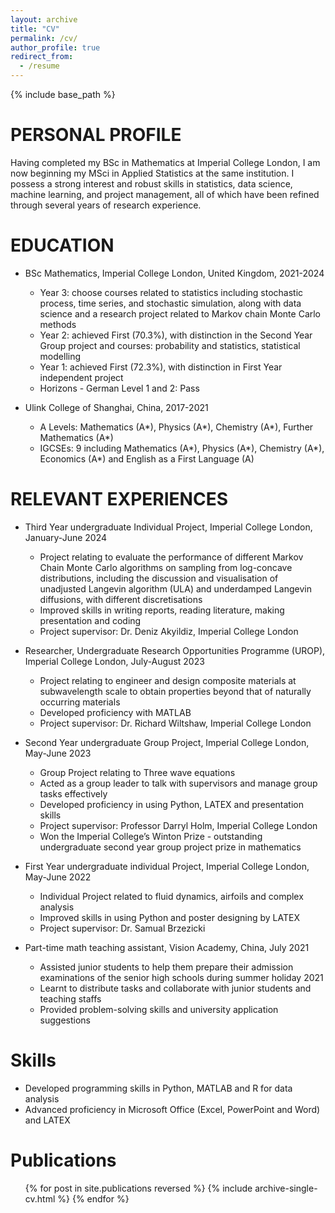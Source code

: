 ```yaml
---
layout: archive
title: "CV"
permalink: /cv/
author_profile: true
redirect_from:
  - /resume
---
```


{% include base_path %}

PERSONAL PROFILE
======
Having completed my BSc in Mathematics at Imperial College London, I am now beginning my MSci in Applied Statistics at the same institution. I possess a strong interest and robust skills in statistics, data science, machine learning, and project management, all of which have been refined through several years of research experience.

EDUCATION
======
* BSc Mathematics, Imperial College London, United Kingdom, 2021-2024
  * Year 3: choose courses related to statistics including stochastic process, time series, and stochastic simulation, along with data science and a research project related to Markov chain Monte Carlo methods
  * Year 2: achieved First (70.3%), with distinction in the Second Year Group project and courses: probability and statistics, statistical modelling
  * Year 1: achieved First (72.3%), with distinction in First Year independent project
  * Horizons - German Level 1 and 2: Pass

* Ulink College of Shanghai, China, 2017-2021
  * A Levels: Mathematics (A*), Physics (A*), Chemistry (A*), Further Mathematics (A*)
  * IGCSEs: 9 including Mathematics (A*), Physics (A*), Chemistry (A*), Economics (A*) and English as a First Language (A)

RELEVANT EXPERIENCES
======
* Third Year undergraduate Individual Project, Imperial College London, January-June 2024
  * Project relating to evaluate the performance of different Markov Chain Monte Carlo algorithms on sampling from log-concave distributions, including the discussion and visualisation of unadjusted Langevin algorithm (ULA) and underdamped Langevin diffusions, with different discretisations
  * Improved skills in writing reports, reading literature, making presentation and coding
  * Project supervisor: Dr. Deniz Akyildiz, Imperial College London

* Researcher, Undergraduate Research Opportunities Programme (UROP), Imperial College London, July-August 2023
  * Project relating to engineer and design composite materials at subwavelength scale to obtain properties beyond that of naturally occurring materials
  * Developed proficiency with MATLAB
  * Project supervisor: Dr. Richard Wiltshaw, Imperial College London

* Second Year undergraduate Group Project, Imperial College London, May-June 2023
  * Group Project relating to Three wave equations
  * Acted as a group leader to talk with supervisors and manage group tasks effectively
  * Developed proficiency in using Python, LATEX and presentation skills
  * Project supervisor: Professor Darryl Holm, Imperial College London
  * Won the Imperial College’s Winton Prize - outstanding undergraduate second year group project prize in mathematics

* First Year undergraduate individual Project, Imperial College London, May-June 2022
  * Individual Project related to fluid dynamics, airfoils and complex analysis
  * Improved skills in using Python and poster designing by LATEX
  * Project supervisor: Dr. Samual Brzezicki

* Part-time math teaching assistant, Vision Academy, China, July 2021
  * Assisted junior students to help them prepare their admission examinations of the senior high schools during summer holiday 2021
  * Learnt to distribute tasks and collaborate with junior students and teaching staffs
  * Provided problem-solving skills and university application suggestions

Skills
======
* Developed programming skills in Python, MATLAB and R for data analysis
* Advanced proficiency in Microsoft Office (Excel, PowerPoint and Word) and LATEX

Publications
======
  <ul>{% for post in site.publications reversed %}
    {% include archive-single-cv.html %}
  {% endfor %}</ul>
  

